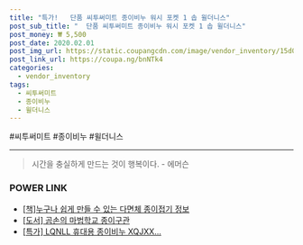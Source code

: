 ```yaml
--- 
title: "특가!   단품 씨투써미트 종이비누 워시 포켓 1 솝 윌더니스" 
post_sub_title: "  단품 씨투써미트 종이비누 워시 포켓 1 솝 윌더니스" 
post_money: ₩ 5,500 
post_date: 2020.02.01 
post_img_url: https://static.coupangcdn.com/image/vendor_inventory/15d0/8335c70357914116cb9e747b0da620735850de35e5035a9c46033b33fa03.jpg 
post_link_url: https://coupa.ng/bnNTk4 
categories: 
  - vendor_inventory 
tags: 
  - 씨투써미트 
  - 종이비누 
  - 윌더니스 
--- 
```

  #씨투써미트 #종이비누 #윌더니스 
<hr> 

> 시간을 충실하게 만드는 것이 행복이다. - 에머슨 


### POWER LINK

* <a href="https://blog.naver.com/fasyy4321/221760280456" target="_blank">[책]누구나 쉽게 만들 수 있는 다면체 종이접기 정보</a>
* <a href="https://blog.naver.com/sakai111/221791724545" target="_blank">[도서] 곰손의 마법학교 종이구관</a>
* <a href="https://blog.naver.com/sakai111/221789620174" target="_blank">[특가] LQNLL 휴대용 종이비누 XQJXX...</a>
